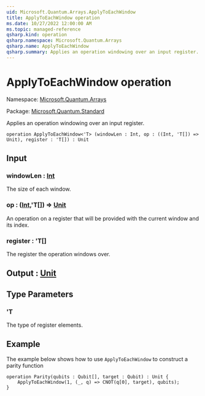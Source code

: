 ```yaml
---
uid: Microsoft.Quantum.Arrays.ApplyToEachWindow
title: ApplyToEachWindow operation
ms.date: 10/27/2022 12:00:00 AM
ms.topic: managed-reference
qsharp.kind: operation
qsharp.namespace: Microsoft.Quantum.Arrays
qsharp.name: ApplyToEachWindow
qsharp.summary: Applies an operation windowing over an input register.
---
```


# ApplyToEachWindow operation

Namespace: [Microsoft.Quantum.Arrays](xref:Microsoft.Quantum.Arrays)

Package: [Microsoft.Quantum.Standard](https://nuget.org/packages/Microsoft.Quantum.Standard)


Applies an operation windowing over an input register.

```qsharp
operation ApplyToEachWindow<'T> (windowLen : Int, op : ((Int, 'T[]) => Unit), register : 'T[]) : Unit
```


## Input

### windowLen : [Int](xref:microsoft.quantum.qsharp.valueliterals#int-literals)

The size of each window.


### op : ([Int](xref:microsoft.quantum.qsharp.valueliterals#int-literals),'T[]) => [Unit](xref:microsoft.quantum.qsharp.valueliterals#unit-literal) 

An operation on a register that will be provided with the current window and its index.


### register : 'T[]

The register the operation windows over.



## Output : [Unit](xref:microsoft.quantum.qsharp.valueliterals#unit-literal)



## Type Parameters

### 'T

The type of register elements.

## Example

The example below shows how to use `ApplyToEachWindow` to construct a parity function```qsharpoperation Parity(qubits : Qubit[], target : Qubit) : Unit {    ApplyToEachWindow(1, (_, q) => CNOT(q[0], target), qubits);}```